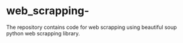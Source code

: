 # web_scrapping-
The repository contains code for web scrapping using beautiful soup python web scrapping library.
